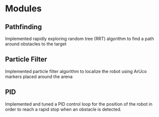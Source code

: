 # Modules 

## Pathfinding 
Implemented rapidly exploring random tree (RRT) algorithm to find a path around obstacles to the target 

## Particle Filter
Implemented particle filter algorithm to localize the robot using ArUco markers placed around the arena 

## PID 
Implemented and tuned a PID control loop for the position of the robot in order to reach a rapid stop when an obstacle is detected. 
